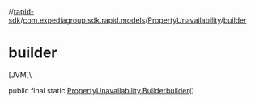//[rapid-sdk](../../../index.md)/[com.expediagroup.sdk.rapid.models](../index.md)/[PropertyUnavailability](index.md)/[builder](builder.md)

# builder

[JVM]\

public final static [PropertyUnavailability.Builder](-builder/index.md)[builder](builder.md)()
